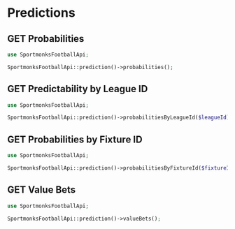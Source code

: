 # Predictions

## GET Probabilities

```php
use SportmonksFootballApi;

SportmonksFootballApi::prediction()->probabilities();
```

## GET Predictability by League ID

```php
use SportmonksFootballApi;

SportmonksFootballApi::prediction()->probabilitiesByLeagueId($leagueId);
```

## GET Probabilities by Fixture ID

```php
use SportmonksFootballApi;

SportmonksFootballApi::prediction()->probabilitiesByFixtureId($fixtureId);
```

## GET Value Bets

```php
use SportmonksFootballApi;

SportmonksFootballApi::prediction()->valueBets();
```
